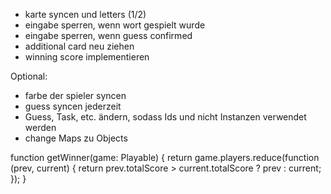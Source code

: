- karte syncen und letters (1/2)
- eingabe sperren, wenn wort gespielt wurde
- eingabe sperren, wenn guess confirmed
- additional card neu ziehen
- winning score implementieren

Optional:

- farbe der spieler syncen
- guess syncen jederzeit
- Guess, Task, etc. ändern, sodass Ids und nicht Instanzen verwendet werden
- change Maps zu Objects

function getWinner(game: Playable) {
return game.players.reduce(function (prev, current) {
return prev.totalScore > current.totalScore ? prev : current;
});
}
